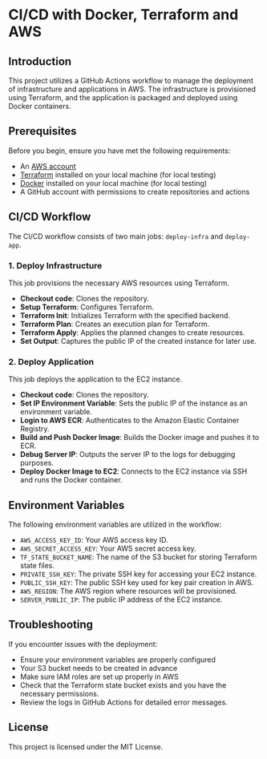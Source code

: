 # CI/CD with Docker, Terraform and AWS

## Introduction

This project utilizes a GitHub Actions workflow to manage the deployment of infrastructure and applications in AWS. The infrastructure is provisioned using Terraform, and the application is packaged and deployed using Docker containers.

## Prerequisites

Before you begin, ensure you have met the following requirements:

- An [AWS account](https://aws.amazon.com/)
- [Terraform](https://www.terraform.io/downloads.html) installed on your local machine (for local testing)
- [Docker](https://www.docker.com/products/docker-desktop) installed on your local machine (for local testing)
- A GitHub account with permissions to create repositories and actions

## CI/CD Workflow

The CI/CD workflow consists of two main jobs: `deploy-infra` and `deploy-app`.

### 1. Deploy Infrastructure

This job provisions the necessary AWS resources using Terraform.

- **Checkout code**: Clones the repository.
- **Setup Terraform**: Configures Terraform.
- **Terraform Init**: Initializes Terraform with the specified backend.
- **Terraform Plan**: Creates an execution plan for Terraform.
- **Terraform Apply**: Applies the planned changes to create resources.
- **Set Output**: Captures the public IP of the created instance for later use.

### 2. Deploy Application

This job deploys the application to the EC2 instance.

- **Checkout code**: Clones the repository.
- **Set IP Environment Variable**: Sets the public IP of the instance as an environment variable.
- **Login to AWS ECR**: Authenticates to the Amazon Elastic Container Registry.
- **Build and Push Docker Image**: Builds the Docker image and pushes it to ECR.
- **Debug Server IP**: Outputs the server IP to the logs for debugging purposes.
- **Deploy Docker Image to EC2**: Connects to the EC2 instance via SSH and runs the Docker container.

## Environment Variables

The following environment variables are utilized in the workflow:

- `AWS_ACCESS_KEY_ID`: Your AWS access key ID.
- `AWS_SECRET_ACCESS_KEY`: Your AWS secret access key.
- `TF_STATE_BUCKET_NAME`: The name of the S3 bucket for storing Terraform state files.
- `PRIVATE_SSH_KEY`: The private SSH key for accessing your EC2 instance.
- `PUBLIC_SSH_KEY`: The public SSH key used for key pair creation in AWS.
- `AWS_REGION`: The AWS region where resources will be provisioned.
- `SERVER_PUBLIC_IP`: The public IP address of the EC2 instance.

## Troubleshooting

If you encounter issues with the deployment:

- Ensure your environment variables are properly configured
- Your S3 bucket needs to be created in advance
- Make sure IAM roles are set up properly in AWS
- Check that the Terraform state bucket exists and you have the necessary permissions.
- Review the logs in GitHub Actions for detailed error messages.

## License

This project is licensed under the MIT License.
